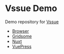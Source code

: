 # Vssue Demo

Demo repository for [Vssue](https://vssue.js.org)

- [Browser](./browser)
- [Gridsome](./gridsome)
- [Nuxt](./nuxt)
- [VuePress](./vuepress)
